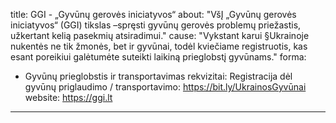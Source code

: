 title: GGI - „Gyvūnų gerovės iniciatyvos“
about: "VšĮ „Gyvūnų gerovės iniciatyvos“ (GGI) tikslas –spręsti gyvūnų gerovės problemų priežastis, užkertant kelią pasekmių atsiradimui."
cause: "Vykstant karui §Ukrainoje nukentės ne tik žmonės, bet ir gyvūnai, todėl kviečiame registruotis, kas esant poreikiui galėtumėte suteikti laikiną prieglobstį gyvūnams."
forma:
- Gyvūnų prieglobstis ir transportavimas
rekvizitai: Registracija dėl gyvūnų priglaudimo / transportavimo: https://bit.ly/UkrainosGyvūnai
website: https://ggi.lt

---
